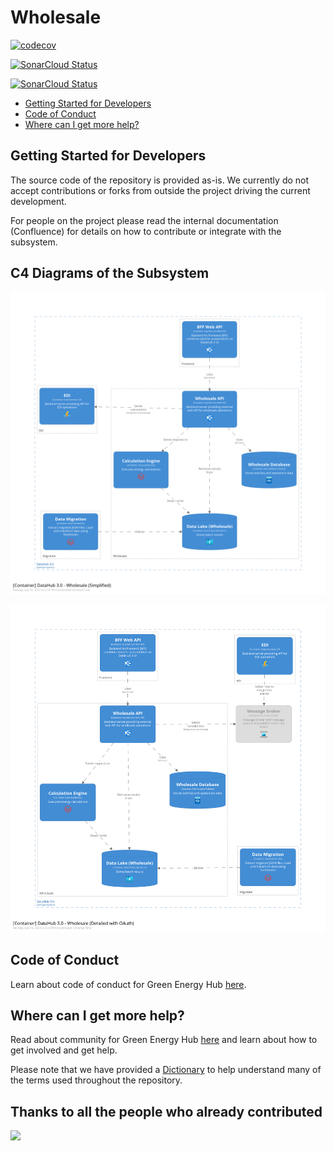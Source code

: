 # Wholesale

[![`codecov`](https://codecov.io/gh/Energinet-DataHub/opengeh-wholesale/branch/main/graph/badge.svg?token=YG4H2IATQ1)](https://codecov.io/gh/Energinet-DataHub/opengeh-wholesale)

[![SonarCloud Status](https://sonarcloud.io/api/project_badges/measure?project=opengeh-wholesale-python&metric=alert_status)](https://sonarcloud.io/dashboard?id=opengeh-wholesale-python)

[![SonarCloud Status](https://sonarcloud.io/api/project_badges/measure?project=opengeh-wholesale-dotnet&metric=alert_status)](https://sonarcloud.io/dashboard?id=opengeh-wholesale-dotnet)

* [Getting Started for Developers](#getting-started-for-developers)
* [Code of Conduct](#code-of-conduct)
* [Where can I get more help?](#where-can-i-get-more-help)

## Getting Started for Developers

The source code of the repository is provided as-is. We currently do not accept contributions or forks from outside the project driving the current development.

For people on the project please read the internal documentation (Confluence) for details on how to contribute or integrate with the subsystem.

## C4 Diagrams of the Subsystem

![Simplified](docs/diagrams/c4-model/views/Wholesale.png)

![Detailed with OAuth](docs/diagrams/c4-model/views/WholesaleDetailed.png)

## Code of Conduct

Learn about code of conduct for Green Energy Hub [here](https://github.com/Energinet-DataHub/green-energy-hub/blob/main/docs/code-of-conduct.md).

## Where can I get more help?

Read about community for Green Energy Hub [here](https://github.com/Energinet-DataHub/green-energy-hub/blob/main/COMMUNITY.md) and learn about how to get involved and get help.

Please note that we have provided a [Dictionary](https://github.com/Energinet-DataHub/green-energy-hub/tree/main/docs/dictionary-and-concepts) to help understand many of the terms used throughout the repository.

## Thanks to all the people who already contributed

<a href="https://github.com/Energinet-DataHub/opengeh-wholesale/graphs/contributors">
  <img src="https://contributors-img.web.app/image?repo=Energinet-DataHub/opengeh-wholesale" />
</a>
